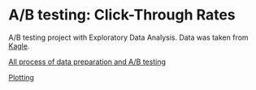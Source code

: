 # A/B testing: Click-Through Rates

A/B testing project with Exploratory Data Analysis.
Data was taken from [Kagle](https://www.kaggle.com/zhangluyuan/ab-testing).

[All process of data preparation and A/B testing](Analysis.ipynb)

[Plotting](Plots.ipynb)